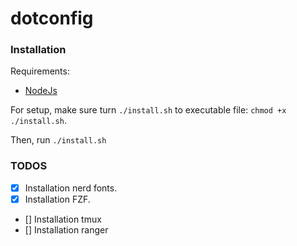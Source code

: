 # dotconfig

### Installation

Requirements:
- [NodeJs](https://nodejs.org/en/)

For setup, make sure turn `./install.sh` to executable file: `chmod +x ./install.sh`.

Then, run `./install.sh`

### TODOS
 - [X] Installation nerd fonts.
 - [X] Installation FZF.
 - [] Installation tmux
 - [] Installation ranger
